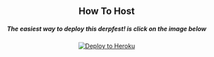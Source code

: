 <h2 align="center">How To Host</h2>
<h5 align="center">The easiest way to deploy this derpfest! is click on the image below</h5>
<p align="center"><a href="https://heroku.com/deploy?template=https://github.com/MuhamadFajarGaray/tree/master"> <img src="https://telegra.ph/file/ff43b96818fa2f8310ef2.jpg" alt="Deploy to Heroku" /></a></p>
<p align="center">&nbsp;</p>
